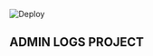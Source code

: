 ![Deploy](https://github.com/diajelovic/admin-logs/workflows/FirebaseDeploy/badge.svg)

## ADMIN LOGS PROJECT
